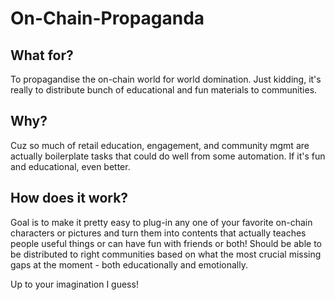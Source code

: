 # On-Chain-Propaganda

## What for?
To propagandise the on-chain world for world domination. 
Just kidding, it's really to distribute bunch of educational and fun materials to communities.


## Why?
Cuz so much of retail education, engagement, and community mgmt are actually boilerplate tasks that could do well from some automation. If it's fun and educational, even better.


## How does it work?
Goal is to make it pretty easy to plug-in any one of your favorite on-chain characters or pictures and turn them into contents that actually teaches people useful things or can have fun with friends or both! Should be able to be distributed to right communities based on what the most crucial missing gaps at the moment - both educationally and emotionally.

Up to your imagination I guess!
